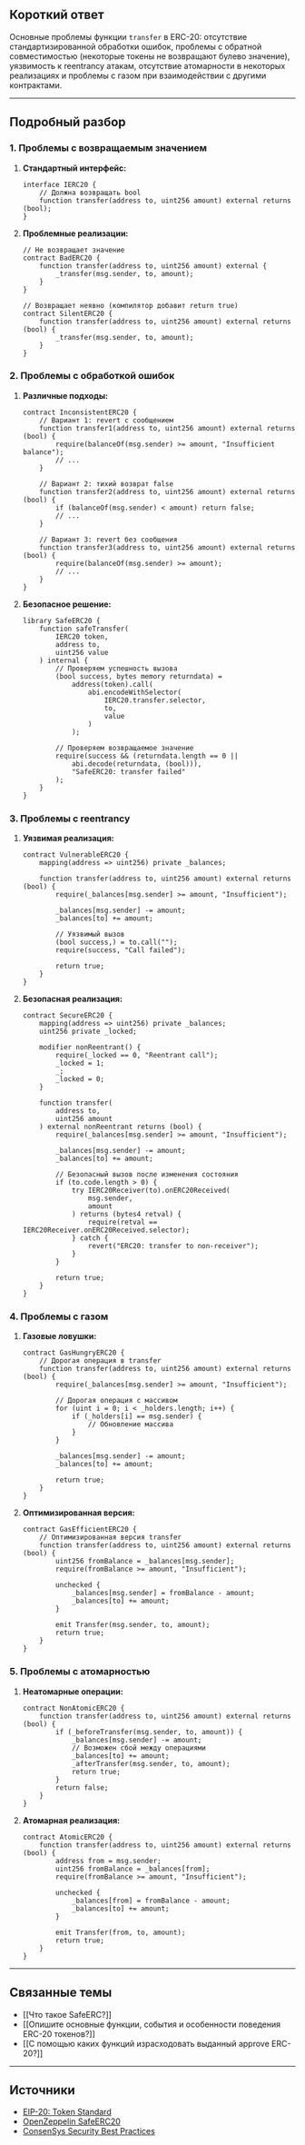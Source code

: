 ## Короткий ответ

Основные проблемы функции `transfer` в ERC-20: отсутствие стандартизированной обработки ошибок, проблемы с обратной совместимостью (некоторые токены не возвращают булево значение), уязвимость к reentrancy атакам, отсутствие атомарности в некоторых реализациях и проблемы с газом при взаимодействии с другими контрактами.

---

## Подробный разбор

### **1. Проблемы с возвращаемым значением**

1. **Стандартный интерфейс:**
   ```solidity
   interface IERC20 {
       // Должна возвращать bool
       function transfer(address to, uint256 amount) external returns (bool);
   }
   ```

2. **Проблемные реализации:**
   ```solidity
   // Не возвращает значение
   contract BadERC20 {
       function transfer(address to, uint256 amount) external {
           _transfer(msg.sender, to, amount);
       }
   }
   
   // Возвращает неявно (компилятор добавит return true)
   contract SilentERC20 {
       function transfer(address to, uint256 amount) external returns (bool) {
           _transfer(msg.sender, to, amount);
       }
   }
   ```

### **2. Проблемы с обработкой ошибок**

1. **Различные подходы:**
   ```solidity
   contract InconsistentERC20 {
       // Вариант 1: revert с сообщением
       function transfer1(address to, uint256 amount) external returns (bool) {
           require(balanceOf(msg.sender) >= amount, "Insufficient balance");
           // ...
       }
       
       // Вариант 2: тихий возврат false
       function transfer2(address to, uint256 amount) external returns (bool) {
           if (balanceOf(msg.sender) < amount) return false;
           // ...
       }
       
       // Вариант 3: revert без сообщения
       function transfer3(address to, uint256 amount) external returns (bool) {
           require(balanceOf(msg.sender) >= amount);
           // ...
       }
   }
   ```

2. **Безопасное решение:**
   ```solidity
   library SafeERC20 {
       function safeTransfer(
           IERC20 token,
           address to,
           uint256 value
       ) internal {
           // Проверяем успешность вызова
           (bool success, bytes memory returndata) = 
               address(token).call(
                   abi.encodeWithSelector(
                       IERC20.transfer.selector,
                       to,
                       value
                   )
               );
           
           // Проверяем возвращаемое значение
           require(success && (returndata.length == 0 || 
               abi.decode(returndata, (bool))),
               "SafeERC20: transfer failed"
           );
       }
   }
   ```

### **3. Проблемы с reentrancy**

1. **Уязвимая реализация:**
   ```solidity
   contract VulnerableERC20 {
       mapping(address => uint256) private _balances;
       
       function transfer(address to, uint256 amount) external returns (bool) {
           require(_balances[msg.sender] >= amount, "Insufficient");
           
           _balances[msg.sender] -= amount;
           _balances[to] += amount;
           
           // Уязвимый вызов
           (bool success,) = to.call("");
           require(success, "Call failed");
           
           return true;
       }
   }
   ```

2. **Безопасная реализация:**
   ```solidity
   contract SecureERC20 {
       mapping(address => uint256) private _balances;
       uint256 private _locked;
       
       modifier nonReentrant() {
           require(_locked == 0, "Reentrant call");
           _locked = 1;
           _;
           _locked = 0;
       }
       
       function transfer(
           address to,
           uint256 amount
       ) external nonReentrant returns (bool) {
           require(_balances[msg.sender] >= amount, "Insufficient");
           
           _balances[msg.sender] -= amount;
           _balances[to] += amount;
           
           // Безопасный вызов после изменения состояния
           if (to.code.length > 0) {
               try IERC20Receiver(to).onERC20Received(
                   msg.sender,
                   amount
               ) returns (bytes4 retval) {
                   require(retval == IERC20Receiver.onERC20Received.selector);
               } catch {
                   revert("ERC20: transfer to non-receiver");
               }
           }
           
           return true;
       }
   }
   ```

### **4. Проблемы с газом**

1. **Газовые ловушки:**
   ```solidity
   contract GasHungryERC20 {
       // Дорогая операция в transfer
       function transfer(address to, uint256 amount) external returns (bool) {
           require(_balances[msg.sender] >= amount, "Insufficient");
           
           // Дорогая операция с массивом
           for (uint i = 0; i < _holders.length; i++) {
               if (_holders[i] == msg.sender) {
                   // Обновление массива
               }
           }
           
           _balances[msg.sender] -= amount;
           _balances[to] += amount;
           
           return true;
       }
   }
   ```

2. **Оптимизированная версия:**
   ```solidity
   contract GasEfficientERC20 {
       // Оптимизированная версия transfer
       function transfer(address to, uint256 amount) external returns (bool) {
           uint256 fromBalance = _balances[msg.sender];
           require(fromBalance >= amount, "Insufficient");
           
           unchecked {
               _balances[msg.sender] = fromBalance - amount;
               _balances[to] += amount;
           }
           
           emit Transfer(msg.sender, to, amount);
           return true;
       }
   }
   ```

### **5. Проблемы с атомарностью**

1. **Неатомарные операции:**
   ```solidity
   contract NonAtomicERC20 {
       function transfer(address to, uint256 amount) external returns (bool) {
           if (_beforeTransfer(msg.sender, to, amount)) {
               _balances[msg.sender] -= amount;
               // Возможен сбой между операциями
               _balances[to] += amount;
               _afterTransfer(msg.sender, to, amount);
               return true;
           }
           return false;
       }
   }
   ```

2. **Атомарная реализация:**
   ```solidity
   contract AtomicERC20 {
       function transfer(address to, uint256 amount) external returns (bool) {
           address from = msg.sender;
           uint256 fromBalance = _balances[from];
           require(fromBalance >= amount, "Insufficient");
           
           unchecked {
               _balances[from] = fromBalance - amount;
               _balances[to] += amount;
           }
           
           emit Transfer(from, to, amount);
           return true;
       }
   }
   ```

---

## Связанные темы
- [[Что такое SafeERC?]]
- [[Опишите основные функции, события и особенности поведения ERC-20 токенов?]]
- [[С помощью каких функций израсходовать выданный approve ERC-20?]]

---

## Источники
- [EIP-20: Token Standard](https://eips.ethereum.org/EIPS/eip-20)
- [OpenZeppelin SafeERC20](https://github.com/OpenZeppelin/openzeppelin-contracts/blob/master/contracts/token/ERC20/utils/SafeERC20.sol)
- [ConsenSys Security Best Practices](https://consensys.github.io/smart-contract-best-practices/) 